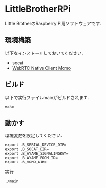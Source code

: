 # LittleBrotherRPi
LIttle BrotherのRaspberry Pi用ソフトウェアです．
## 環境構築
以下をインストールしておいてください．
- socat
- [WebRTC Native Client Momo](https://github.com/shiguredo/momo)

## ビルド
以下で実行ファイルmainがビルドされます．
```
make
```

## 動かす
環境変数を設定してください．
```
export LB_SERIAL_DEVICE_DIR=
export LB_SOCAT_DIR=
export LB_AYAME_SIGNALINGKEY=
export LB_AYAME_ROOM_ID=
export LB_MOMO_DIR=
```
実行
```
./main
```
